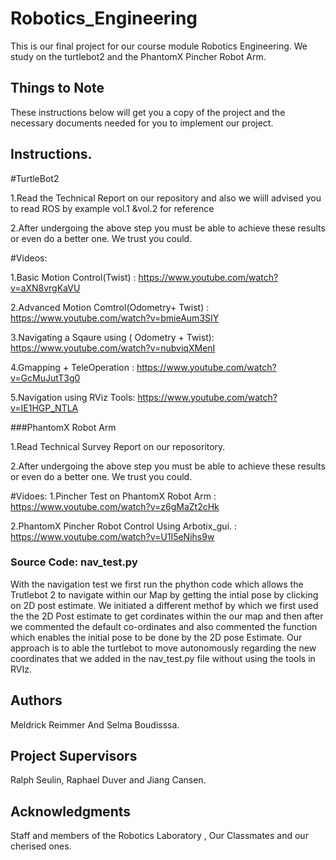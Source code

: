 # Robotics_Engineering
This is our final project for our course module Robotics Engineering. We study on the turtlebot2 and the PhantomX Pincher Robot Arm.

## Things to Note

These instructions below will get you a copy of the project and the necessary documents needed for you to implement our project. 

## Instructions.

#TurtleBot2

1.Read the Technical Report on our repository and also we wiill advised you to read  ROS by example vol.1 &vol.2 for reference

2.After undergoing the above step you must be able to achieve these results or even  do a better one. We trust you could. 

#Videos:

 1.Basic Motion Control(Twist) : https://www.youtube.com/watch?v=aXN8vrgKaVU
 
 2.Advanced Motion Comtrol(Odometry+ Twist) : https://www.youtube.com/watch?v=bmieAum3SIY
 
 3.Navigating a Sqaure using ( Odometry + Twist): https://www.youtube.com/watch?v=nubviqXMenI
 
 4.Gmapping + TeleOperation : https://www.youtube.com/watch?v=GcMuJutT3g0
 
 5.Navigation using  RViz Tools: https://www.youtube.com/watch?v=IE1HGP_NTLA 

###PhantomX Robot Arm

1.Read Technical Survey Report on our reposoritory.

2.After undergoing the above step you must be able to achieve these results or even  do a better one. We trust you could. 

#Vidoes:
1.Pincher Test on PhantomX Robot Arm : https://www.youtube.com/watch?v=z6gMaZt2cHk

2.PhantomX  Pincher Robot Control Using Arbotix_gui. : https://www.youtube.com/watch?v=U1I5eNihs9w

### Source Code: nav_test.py

With the navigation test we first run the phython code which allows the Trutlebot 2 to navigate within our Map by getting the intial pose by clicking on 2D post estimate. 
We initiated a different methof by which we first used the the 2D Post estimate to get cordinates within the our map and then after we commented the default co-ordinates and also commented the function which enables the initial pose to be done by the 2D pose Estimate. Our approach is to able the turtlebot to move autonomously regarding the new coordinates that we added in the nav_test.py file without using the tools in RVIz.


## Authors
Meldrick Reimmer And Selma Boudisssa.


## Project Supervisors
Ralph Seulin, Raphael Duver and Jiang Cansen.

## Acknowledgments
Staff and members of the Robotics Laboratory , Our Classmates and our cherised ones. 


